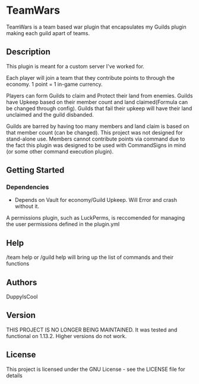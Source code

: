 # TeamWars

TeamWars is a team based war plugin that encapsulates my Guilds plugin making each guild apart of teams.

## Description
This plugin is meant for a custom server I've worked for.

Each player will join a team that they contribute points to through the economy. 1 point = 1 in-game currency. 

Players can form Guilds to claim and Protect their land from enemies. Guilds have Upkeep based on their member count and land claimed(Formula can be changed through config). Guilds that fail their upkeep will have their land unclaimed and the guild disbanded. 

Guilds are barred by having too many members and land claim is based on that member count (can be changed). This project was not designed for stand-alone use. Members cannot contribute points via command due to the fact this plugin was designed to be used with CommandSigns in mind (or some other command execution plugin). 

## Getting Started

### Dependencies

* Depends on Vault for economy/Guild Upkeep. Will Error and crash without it.


A permissions plugin, such as LuckPerms, is reccomended for managing the user permissions defined in the plugin.yml
## Help

/team help or /guild help will bring up the list of commands and their functions

## Authors

DuppyIsCool

## Version

THIS PROJECT IS NO LONGER BEING MAINTAINED. 
It was tested and functional on 1.13.2. Higher versions do not work.

## License

This project is licensed under the GNU License - see the LICENSE file for details

